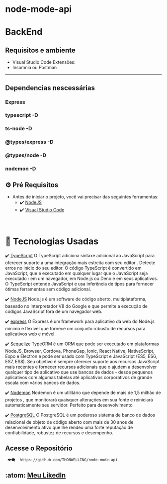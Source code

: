 # node-mode-api

# BackEnd

## Requisitos e ambiente

- Visual Studio Code
  Extensões:
- Insomnia ou Postman

---

## Dependencias nescessárias

### Express

### typescript -D

### ts-node -D

### @types/express -D

### @types/node -D

### nodemon -D

## ⚙ Pré Requisitos

- Antes de iniciar o projeto, você vai precisar das seguintes ferramentas:
  - ✔️ [NodeJS](https://nodejs.org/en/download/)
  - ✔️ [Visual Studio Code](https://code.visualstudio.com/)

<br>

# 🚀 Tecnologias Usadas

✔️ [TypeScript](https://www.typescriptlang.org/)
O TypeScript adiciona sintaxe adicional ao JavaScript para oferecer suporte a uma integração mais estreita com seu editor . Detecte erros no início do seu editor.
O código TypeScript é convertido em JavaScript, que é executado em qualquer lugar que o JavaScript seja executado : em um navegador, em Node.js ou Deno e em seus aplicativos.
O TypeScript entende JavaScript e usa inferência de tipos para fornecer ótimas ferramentas sem código adicional.

✔️ [NodeJS](https://nodejs.org/en/download/)
Node.js é um software de código aberto, multiplataforma, baseado no interpretador V8 do Google e que permite a execução de códigos JavaScript fora de um navegador web.

✔️ [express](https://expressjs.com/pt-br/)
O Express é um framework para aplicativo da web do Node.js mínimo e flexível que fornece um conjunto robusto de recursos para aplicativos web e móvel.

✔️ [Sequelize](https://sequelize.org/)
TypeORM é um ORM que pode ser executado em plataformas NodeJS, Browser, Cordova, PhoneGap, Ionic, React Native, NativeScript, Expo e Electron e pode ser usado com TypeScript e JavaScript (ES5, ES6, ES7, ES8). Seu objetivo é sempre oferecer suporte aos recursos JavaScript mais recentes e fornecer recursos adicionais que o ajudem a desenvolver qualquer tipo de aplicativo que use bancos de dados - desde pequenos aplicativos com algumas tabelas até aplicativos corporativos de grande escala com vários bancos de dados.

✔️ [Nodemon](https://nodemon.io/)
Nodemon é um utilitário que depende de mais de 1,5 milhão de projetos , que monitorará quaisquer alterações em sua fonte e reiniciará automaticamente seu servidor. Perfeito para desenvolvimento

✔️ [PostgreSQL](https://www.postgresql.org/)
O PostgreSQL é um poderoso sistema de banco de dados relacional de objeto de código aberto com mais de 30 anos de desenvolvimento ativo que lhe rendeu uma forte reputação de confiabilidade, robustez de recursos e desempenho.
<br>

## Acesse o Repositório

```bash
 👁️‍🗨️  https://github.com/THONWELLING/node-mode-api
```

## :atom: [Meu Likedln](https://www.linkedin.com/in/wellington-sousa-9464a6179/)
